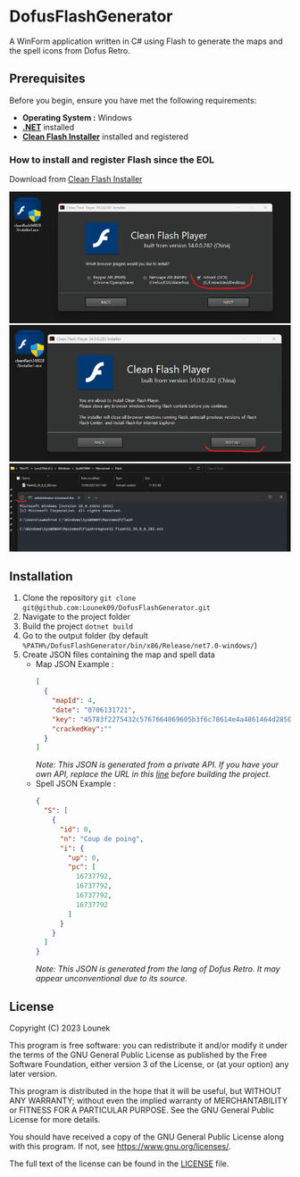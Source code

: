 # DofusFlashGenerator
A WinForm application written in C# using Flash to generate the maps and the spell icons from Dofus Retro.

## Prerequisites

Before you begin, ensure you have met the following requirements:
- **Operating System :** Windows
- **[.NET](https://dotnet.microsoft.com/en-us/download/dotnet)** installed
- **[Clean Flash Installer](https://gitlab.com/cleanflash/installer)** installed and registered

### How to install and register Flash since the EOL
Download from [Clean Flash Installer](https://gitlab.com/cleanflash/installer)

![setup_flash_1](/README_ressources/step1.png)
![setup_flash_2](/README_ressources/step2.png)
![setup_flash_3](/README_ressources/step3.png)

## Installation

1. Clone the repository `git clone git@github.com:Lounek09/DofusFlashGenerator.git`
3. Navigate to the project folder
4. Build the project `dotnet build`
5. Go to the output folder (by default `%PATH%/DofusFlashGenerator/bin/x86/Release/net7.0-windows/`)
6. Create JSON files containing the map and spell data
    - Map JSON Example :
        ```json
        [
          {
            "mapId": 4,
            "date": "0706131721",
            "key": "45783f2275432c5767664069605b3f6c78614e4a4861464d28503c736165793763242532355d6f264b3f7c33796552505b505140797b73307448632a34237364702532424a6b50545e7b20415f36203c40506e634560274b253242237b4332306c7a6645393c7955705d2c3474465b493369403838752532422772355f765a4d4a342a5624234e45786e67725c6878683e5f263a4a2c2c287d70267a77296a2665372056552e7a35737442556b4d573c2f52232f554054446d227960733246",
            "crackedKey":""
          }
        ]
        ```
        *Note: This JSON is generated from a private API. If you have your own API, replace the URL in this [line](DofusFlashGenerator/Models/MapKey.cs#L7) before building the project.*
    - Spell JSON Example :
        ```json
        {
          "S": [
            {
              "id": 0,
              "n": "Coup de poing",
              "i": {
                "up": 0,
                "pc": [
                  16737792,
                  16737792,
                  16737792,
                  16737792
                ]
              }
            }
          ]
        }
        ```
        *Note: This JSON is generated from the lang of Dofus Retro. It may appear unconventional due to its source.*

## License
Copyright (C) 2023 Lounek


This program is free software: you can redistribute it and/or modify
it under the terms of the GNU General Public License as published by
the Free Software Foundation, either version 3 of the License, or
(at your option) any later version.

This program is distributed in the hope that it will be useful,
but WITHOUT ANY WARRANTY; without even the implied warranty of
MERCHANTABILITY or FITNESS FOR A PARTICULAR PURPOSE. See the
GNU General Public License for more details.

You should have received a copy of the GNU General Public License
along with this program. If not, see <https://www.gnu.org/licenses/>.

The full text of the license can be found in the [LICENSE](LICENSE) file.
